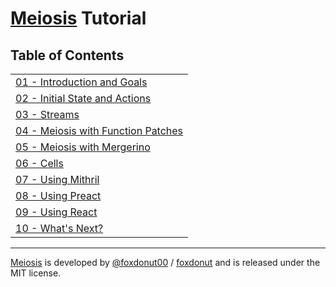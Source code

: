 # [Meiosis](https://meiosis.js.org) Tutorial

## Table of Contents

| |
| ------ |
| [01 - Introduction and Goals](01-introduction.html) |
| [02 - Initial State and Actions](02-initial-state-and-actions.html) |
| [03 - Streams](03-streams.html) |
| [04 - Meiosis with Function Patches](04-meiosis-with-function-patches.html) |
| [05 - Meiosis with Mergerino](05-meiosis-with-mergerino.html) |
| [06 - Cells](06-cells.html) |
| [07 - Using Mithril](07-using-mithril.html) |
| [08 - Using Preact](08-using-preact.html) |
| [09 - Using React](09-using-react.html) |
| [10 - What's Next?](10-whats-next.html) |

-----

[Meiosis](https://meiosis.js.org) is developed by [@foxdonut00](http://twitter.com/foxdonut00) / [foxdonut](https://github.com/foxdonut) and is released under the MIT license.
